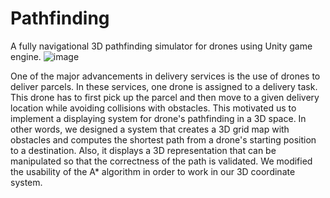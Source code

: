 # Pathfinding
 A fully navigational 3D pathfinding simulator for drones using Unity game engine.
![image](https://user-images.githubusercontent.com/41598518/85496861-de23e080-b591-11ea-8e2d-c14696c01b58.png)

One of the major advancements in delivery services is the use of drones to deliver parcels. In these services, one drone is assigned to a delivery task. This drone has to first pick up the parcel and then move to a given delivery location while avoiding collisions with obstacles. This motivated us to implement a displaying system for drone's pathfinding in a 3D space. In other words, we designed a system that creates a 3D grid map with obstacles and computes the shortest path from a drone's starting position to a destination. Also, it displays a 3D representation that can be manipulated so that the correctness of the path is validated. We modified the usability of the A* algorithm in order to work in our 3D coordinate system.


